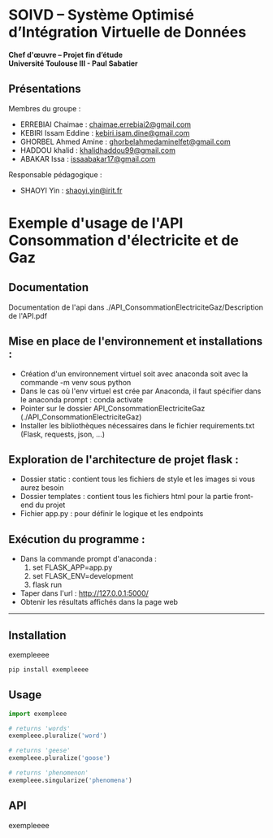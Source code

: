# SOIVD – Système Optimisé d’Intégration Virtuelle de Données
**Chef d'œuvre – Projet fin d’étude** \
**Université Toulouse III - Paul Sabatier**


## Présentations

Membres du groupe :
-	ERREBIAI Chaimae : chaimae.errebiai2@gmail.com
-	KEBIRI Issam Eddine : kebiri.isam.dine@gmail.com 
-	GHORBEL Ahmed Amine : ghorbelahmedaminelfet@gmail.com 
-	HADDOU khalid : khalidhaddou99@gmail.com 
-	ABAKAR Issa : issaabakar17@gmail.com 

Responsable pédagogique :
-	SHAOYI Yin : shaoyi.yin@irit.fr



# Exemple d'usage de l'API Consommation d'électricite et de Gaz
## Documentation 
  Documentation de l'api dans ./API_ConsommationElectriciteGaz/Description de l'API.pdf
## Mise en place de l'environnement et installations :
 - Création d'un environnement virtuel soit avec anaconda soit avec la commande -m venv <environment name> sous python
 - Dans le cas où l'env virtuel est crée par Anaconda, il faut spécifier dans le anaconda prompt : conda activate <environment name>
 - Pointer sur le dossier API_ConsommationElectriciteGaz (./API_ConsommationElectriciteGaz)
 - Installer les bibliothèques nécessaires dans le fichier requirements.txt (Flask, requests, json, ...)
## Exploration de l'architecture de projet flask : 
 - Dossier static : contient tous les fichiers de style et les images si vous aurez besoin
 - Dossier templates : contient tous les fichiers html pour la partie front-end du projet
 - Fichier app.py : pour définir le logique et les endpoints
## Exécution du programme : 
 - Dans la commande prompt d'anaconda : 
     1) set FLASK_APP=app.py
     2) set FLASK_ENV=development
     3) flask run
 - Taper dans l'url :  http://127.0.0.1:5000/
 - Obtenir les résultats affichés dans la page web

------------------------------------------------------------------------------------------------------------------------------
## Installation

exempleeee

```bash
pip install exempleeee
```

## Usage

```python
import exempleee

# returns 'words'
exempleee.pluralize('word')

# returns 'geese'
exempleee.pluralize('goose')

# returns 'phenomenon'
exempleee.singularize('phenomena')
```

## API

exempleeee


